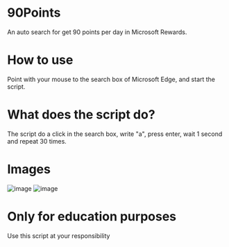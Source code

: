 # 90Points
An auto search for get 90 points per day in Microsoft Rewards.
# How to use
Point with your mouse to the search box of Microsoft Edge, and start the script.
# What does the script do?
The script do a click in the search box, write "a", press enter, wait 1 second and repeat 30 times.
# Images
![image](https://user-images.githubusercontent.com/78761999/227490677-502c1f6e-9c1b-45fb-ac61-55b925341077.png)
![image](https://user-images.githubusercontent.com/78761999/227490985-48ea1b4b-9fd3-4380-81fa-843d45c31bfb.png)

# Only for education purposes
Use this script at your responsibility
